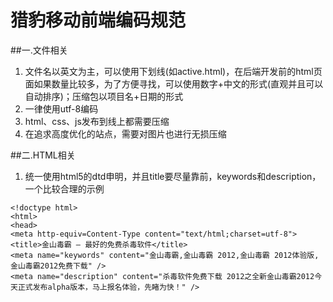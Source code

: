 猎豹移动前端编码规范
==============


##一.文件相关

1. 文件名以英文为主，可以使用下划线(如active.html)，在后端开发前的html页面如果数量比较多，为了方便寻找，可以使用数字+中文的形式(直观并且可以自动排序)；压缩包以项目名+日期的形式
2. 一律使用utf-8编码
3. html、css、js发布到线上都需要压缩
4. 在追求高度优化的站点，需要对图片也进行无损压缩

##二.HTML相关

1. 统一使用html5的dtd申明，并且title要尽量靠前，keywords和description，一个比较合理的示例

```
<!doctype html>
<html>
<head>
<meta http-equiv=Content-Type content="text/html;charset=utf-8">
<title>金山毒霸 – 最好的免费杀毒软件</title>
<meta name="keywords" content="金山毒霸,金山毒霸 2012,金山毒霸 2012体验版,金山毒霸2012免费下载" />
<meta name="description" content="杀毒软件免费下载 2012之全新金山毒霸2012今天正式发布alpha版本，马上报名体验，先睹为快！" />

````